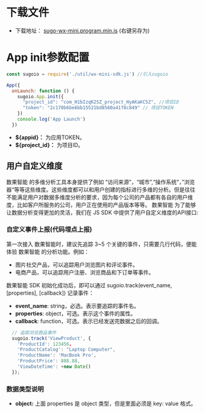 # 下载文件


 - 下载地址：
  [sugo-wx-mini.program.min.js](http://tas.sugo.io/_bc/sugo-sdk-js/libs/sugo-wx-mini.program.min.js) (右键另存为)

# App init参数配置

```javascript
const sugoio = require('./util/wx-mini-sdk.js') //引入sugoio

App({
  onLaunch: function () {
    sugoio.App.init({
      "project_id": "com_H1bIzqK2SZ_project_HyAKaKC5Z", //项目ID
      "token": "2c170b6be6bb15521bd8560a41f8c849" // 项目TOKEN
    })
    console.log('App Launch')
  })
```

* **${appid}：** 为应用TOKEN。
* **${project_id}：** 为项目ID。

## 用户自定义维度

数果智能 的多维分析工具本身提供了例如 “访问来源”，“城市”,“操作系统"，”浏览器“等等这些维度。这些维度都可以和用户创建的指标进行多维的分析。但是往往不能满足用户对数据多维度分析的要求，因为每个公司的产品都有各自的用户维度，比如客户所服务的公司，用户正在使用的产品版本等等。 数果智能 为了能够让数据分析变得更加的灵活，我们在 JS SDK 中提供了用户自定义维度的API接口:

### **自定义事件上报(代码埋点上报)**

第一次接入 数果智能时，建议先追踪 3~5 个关键的事件，只需要几行代码，便能体验 数果智能 的分析功能。例如：

* 图片社交产品，可以追踪用户浏览图片和评论事件。
* 电商产品，可以追踪用户注册、浏览商品和下订单等事件。

数果智能 SDK 初始化成功后，即可以通过 sugoio.track\(event\_name, \[properties\], \[callback\]\) 记录事件：

* **event_name**: string，必选。表示要追踪的事件名。
* **properties**: object，可选。表示这个事件的属性。
* **callback**: function，可选。表示已经发送完数据之后的回调。

```javascript
  // 追踪浏览商品事件
  sugoio.track('ViewProduct', {
    'ProductId': 123456，
    'ProductCatalog': "Laptop Computer",
    'ProductName': 'MacBook Pro',
    'ProductPrice': 888.88,
    'ViewDateTime': +new Date()
  });
```

### 数据类型说明

* **object:** 上面 properties 是 object 类型，但是里面必须是 key: value 格式。